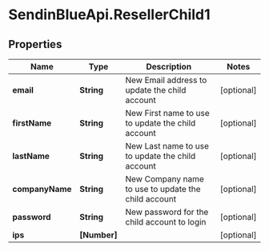 # SendinBlueApi.ResellerChild1

## Properties
Name | Type | Description | Notes
------------ | ------------- | ------------- | -------------
**email** | **String** | New Email address to update the child account | [optional] 
**firstName** | **String** | New First name to use to update the child account | [optional] 
**lastName** | **String** | New Last name to use to update the child account | [optional] 
**companyName** | **String** | New Company name to use to update the child account | [optional] 
**password** | **String** | New password for the child account to login | [optional] 
**ips** | **[Number]** |  | [optional] 


